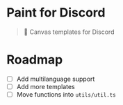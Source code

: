 # Paint for Discord
> 🎨 Canvas templates for Discord

# Roadmap

- [ ] Add multilanguage support
- [ ] Add more templates
- [ ] Move functions into `utils/util.ts`